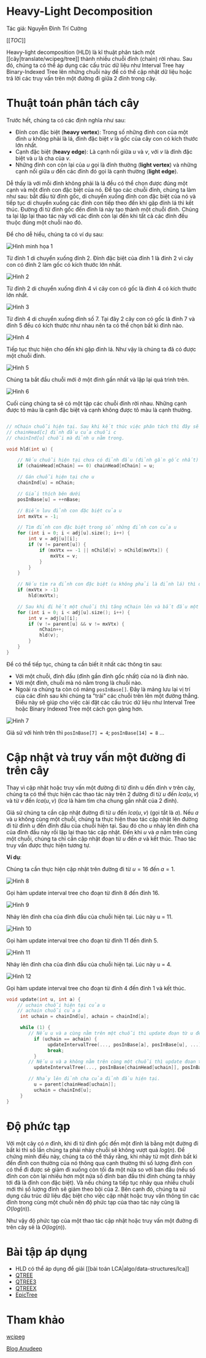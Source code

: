 # Heavy-Light Decomposition

Tác giả: Nguyễn Đình Trí Cường

[[_TOC_]]

Heavy-light decomposition (HLD) là kĩ thuật phân tách một [[cây|translate/wcipeg/tree]] thành nhiều chuỗi đỉnh (chain) rời nhau. Sau đó, chúng ta có thể áp dụng các cấu trúc dữ liệu như Interval Tree hay Binary-Indexed Tree lên những chuỗi này để có thể cập nhật dữ liệu hoặc trả lời các truy vấn trên một đường đi giữa 2 đỉnh trong cây.

# Thuật toán phân tách cây

Trước hết, chúng ta có các định nghĩa như sau:

- Đỉnh con đặc biệt (**heavy vertex**): Trong số những đỉnh con của một đỉnh $u$ không phải là lá, đỉnh đặc biệt $v$ là gốc của cây con có kích thước lớn nhất.
- Cạnh đặc biệt (**heavy edge**): Là cạnh nối giữa $u$ và $v$, với $v$ là đỉnh đặc biệt và $u$ là cha của $v$.
- Những đỉnh con còn lại của $u$ gọi là đỉnh thường (**light vertex**) và những cạnh nối giữa $u$ đến các đỉnh đó gọi là cạnh thường (**light edge**).

Dễ thấy là với mỗi đỉnh không phải là lá đều có thể chọn được đúng một cạnh và một đỉnh con đặc biệt của nó. Để tạo các chuỗi đỉnh, chúng ta làm như sau: bắt đầu từ đỉnh gốc, di chuyển xuống đỉnh con đặc biệt của nó và tiếp tục di chuyển xuống các đỉnh con tiếp theo đến khi gặp đỉnh lá thì kết thúc. Đường đi từ đỉnh gốc đến đỉnh lá này tạo thành một chuỗi đỉnh. Chúng ta lại lặp lại thao tác này với các đỉnh còn lại đến khi tất cả các đỉnh đều thuộc đúng một chuỗi nào đó.

Để cho dễ hiểu, chúng ta có ví dụ sau:

![Hình minh họa 1](http://i.imgur.com/4eGBX7e.jpg)

Từ đỉnh 1 di chuyển xuống đỉnh 2. Đỉnh đặc biệt của đỉnh 1 là đỉnh 2 vì cây con có đỉnh 2 làm gốc có kích thước lớn nhất.

![Hình 2](http://i.imgur.com/9AK3on2.jpg)

Từ đỉnh 2 di chuyển xuống đỉnh 4 vì cây con có gốc là đỉnh 4 có kích thước lớn nhất.

![Hình 3](http://i.imgur.com/Ke7or5g.jpg)

Từ đỉnh 4 di chuyển xuống đỉnh số 7. Tại đây 2 cây con có gốc là đỉnh 7 và đỉnh 5 đều có kích thước như nhau nên ta có thể chọn bất kì đỉnh nào.

![Hình 4](http://i.imgur.com/c2rGgH1.jpg)

Tiếp tục thực hiện cho đến khi gặp đỉnh lá. Như vậy là chúng ta đã có được một chuỗi đỉnh.

![Hình 5](http://i.imgur.com/YHzohEv.jpg)

Chúng ta bắt đầu chuỗi mới ở một đỉnh gần nhất và lặp lại quá trình trên.

![Hình 6](http://i.imgur.com/8nNHG8K.jpg)

Cuối cùng chúng ta sẽ có một tập các chuỗi đỉnh rời nhau. Những cạnh được tô màu là cạnh đặc biệt và cạnh không được tô màu là cạnh thường.

```cpp

// nChain chuỗi hiện tại. Sau khi kết thúc việc phân tách thì đây sẽ là tổng số chuỗi.
// chainHead[c] đỉnh đầu của chuỗi c
// chainInd[u] chuỗi mà đỉnh u nằm trong.

void hld(int u) {

    // Nếu chuỗi hiện tại chưa có đỉnh đầu (đỉnh gần gốc nhất) thì đặt u làm đỉnh đầu của nó.
	if (chainHead[nChain] == 0) chainHead[nChain] = u;

    // Gán chuỗi hiện tại cho u
	chainInd[u] = nChain;

    // Giải thích bên dưới
	posInBase[u] = ++nBase;

    // Biến lưu đỉnh con đặc biệt của u
	int mxVtx = -1;

    // Tìm đỉnh con đặc biệt trong số những đỉnh con của u
	for (int i = 0; i < adj[u].size(); i++) {
		int v = adj[u][i];
		if (v != parent[u]) {
			if (mxVtx == -1 || nChild[v] > nChild[mxVtx]) {
				mxVtx = v;
			}
		}	
	}

    // Nếu tìm ra đỉnh con đặc biệt (u không phải là đỉnh lá) thì di chuyển đến đỉnh đó
	if (mxVtx > -1)
		hld(mxVtx);

    // Sau khi đi hết một chuỗi thì tăng nChain lên và bắt đầu một chuỗi mới
	for (int i = 0; i < adj[u].size(); i++) {
		int v = adj[u][i];
		if (v != parent[u] && v != mxVtx) {
			nChain++;
			hld(v);
		}
	}
}

```

Để có thể tiếp tục, chúng ta cần biết ít nhất các thông tin sau:

- Với một chuỗi, đỉnh đầu (đỉnh gần đỉnh gốc nhất) của nó là đỉnh nào.
- Với một đỉnh, chuỗi mà nó nằm trong là chuỗi nào.
- Ngoài ra chúng ta còn có mảng `posInBase[]`. Đây là mảng lưu lại vị trí của các đỉnh sau khi chúng ta "trải" các chuỗi trên lên một đường thẳng. Điều này sẽ giúp cho việc cài đặt các cấu trúc dữ liệu như Interval Tree hoặc Binary Indexed Tree một cách gọn gàng hơn.

![Hình 7](http://i.imgur.com/fbhjbh8.jpg)

Giả sử với hình trên thì `posInBase[7] = 4`; `posInBase[14] = 8` ...

# Cập nhật và truy vấn một đường đi trên cây

Thay vì cập nhật hoặc truy vấn một đường đi từ đỉnh u đến đỉnh v trên cây, chúng ta có thể thực hiện các thao tác này trên 2 đường đi từ $u$ đến $lca(u, v)$ và từ $v$ đến $lca(u, v)$ ($lca$ là hàm tìm cha chung gần nhất của 2 đỉnh).

Giả sử chúng ta cần cập nhật đường đi từ $u$ đến $lca(u, v)$ (gọi tắt là $a$). Nếu $a$ và $u$ không cùng một chuỗi, chúng ta thực hiện thao tác cập nhật lên đường đi từ đỉnh $u$ đến đỉnh đầu của chuỗi hiện tại. Sau đó cho $u$ nhảy lên đỉnh cha của đỉnh đầu này rồi lặp lại thao tác cập nhật. Đến khi $u$ và $a$ nằm trên cùng một chuỗi, chúng ta chỉ cần cập nhật đoạn từ $u$ đến $a$ và kết thúc. Thao tác truy vấn được thực hiện tương tự.

**Ví dụ**:

Chúng ta cần thực hiện cập nhật trên đường đi từ $u = 16$ đến $a = 1$.

![Hình 8](http://i.imgur.com/gYO4zTT.jpg)

Gọi hàm update interval tree cho đoạn từ đỉnh 8 đến đỉnh 16.

![Hình 9](http://i.imgur.com/rdRGNlP.jpg)

Nhảy lên đỉnh cha của đỉnh đầu của chuỗi hiện tại. Lúc này u = 11.

![Hình 10](http://i.imgur.com/l5FC9vC.jpg)

Gọi hàm update interval tree cho đoạn từ đỉnh 11 đến đỉnh 5.

![Hình 11](http://i.imgur.com/kY57Fv0.jpg)

Nhảy lên đỉnh cha của đỉnh đầu của chuỗi hiện tại. Lúc này u = 4.

![Hình 12](http://i.imgur.com/7rMjl6j.jpg)

Gọi hàm update interval tree cho đoạn từ đỉnh 4 đến đỉnh 1 và kết thúc.

```cpp
void update(int u, int a) {
    // uchain chuỗi hiện tại của u 
    // achain chuỗi của a
     int uchain = chainInd[u], achain = chainInd[a];

     while (1) {
        // Nếu u và a cùng nằm trên một chuỗi thì update đoạn từ u đến a và kết thúc.
          if (uchain == achain) {
               updateIntervalTree(..., posInBase[a], posInBase[u], ...);
               break;
          }
        // Nếu u và a không nằm trên cùng một chuỗi thì update đoạn từ u đến đỉnh đầu của chuỗi hiện tại.
          updateIntervalTree(..., posInBase[chainHead[uchain]], posInBase[u], ...);

        // Nhảy lên đỉnh cha của đỉnh đầu hiện tại.
          u = parent[chainHead[uchain]];
          uchain = chainInd[u];
     }
}
```

# Độ phức tạp

Với một cây có $n$ đỉnh, khi đi từ đỉnh gốc đến một đỉnh lá bằng một đường đi bất kì thì số lần chúng ta phải nhảy chuỗi sẽ không vượt quá $log(n)$. Để chứng minh điều này, chúng ta có thể thấy rằng, khi nhảy từ một đỉnh bất kì đến đỉnh con thường của nó thông qua cạnh thường thì số lượng đỉnh con có thể đi được sẽ giảm đi xuống còn tối đa một nửa so với ban đầu (nếu số đỉnh con còn lại nhiều hơn một nửa số đỉnh ban đầu thì đỉnh chúng ta nhảy tới đã là đỉnh con đặc biệt). Và nếu chúng ta tiếp tục nhảy qua nhiều chuỗi mới thì số lượng đỉnh sẽ giảm theo bội của 2. Bên cạnh đó, chúng ta sử dụng cấu trúc dữ liệu đặc biệt cho việc cập nhật hoặc truy vấn thông tin các đỉnh trong cùng một chuỗi nên độ phức tạp của thao tác này cũng là $O(log(n))$.

Như vậy độ phức tạp của một thao tác cập nhật hoặc truy vấn một đường đi trên cây sẽ là $O(log(n))$.

# Bài tập áp dụng

- HLD có thể áp dụng để giải [[bài toán LCA|algo/data-structures/lca]]
- [QTREE](https://www.spoj.com/problems/QTREE/)
- [QTREE3](https://oj.vnoi.info/problem/QTREE3/)
- [QTREEX](https://oj.vnoi.info/problem/QTREEX)
- [EpicTree](https://www.hackerrank.com/contests/epiccode/challenges/epic-tree)

# Tham khảo

[wcipeg](http://wcipeg.com/wiki/Heavy-light_decomposition)

[Blog Anudeep](http://blog.anudeep2011.com/heavy-light-decomposition/)